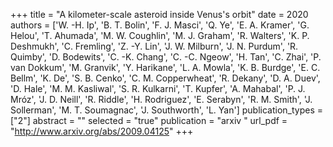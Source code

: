 +++
title = "A kilometer-scale asteroid inside Venus's orbit"
date = 2020
authors = ['W. -H. Ip', 'B. T. Bolin', 'F. J. Masci', 'Q. Ye', 'E. A. Kramer', 'G. Helou', 'T. Ahumada', 'M. W. Coughlin', 'M. J. Graham', 'R. Walters', 'K. P. Deshmukh', 'C. Fremling', 'Z. -Y. Lin', 'J. W. Milburn', 'J. N. Purdum', 'R. Quimby', 'D. Bodewits', 'C. -K. Chang', 'C. -C. Ngeow', 'H. Tan', 'C. Zhai', 'P. van Dokkum', 'M. Granvik', 'Y. Harikane', 'L. A. Mowla', 'K. B. Burdge', 'E. C. Bellm', 'K. De', 'S. B. Cenko', 'C. M. Copperwheat', 'R. Dekany', 'D. A. Duev', 'D. Hale', 'M. M. Kasliwal', 'S. R. Kulkarni', 'T. Kupfer', 'A. Mahabal', 'P. J. Mróz', 'J. D. Neill', 'R. Riddle', 'H. Rodriguez', 'E. Serabyn', 'R. M. Smith', 'J. Sollerman', 'M. T. Soumagnac', 'J. Southworth', 'L. Yan']
publication_types = ["2"]
abstract = ""
selected = "true"
publication = "arxiv "
url_pdf = "http://www.arxiv.org/abs/2009.04125"
+++

